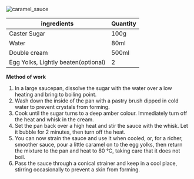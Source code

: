 ![caramel_sauce](resource:assets/images/hot_cold_desserts/caramel_sauce.png)

|ingredients|Quantity|
|-----------|--------|
|Caster Sugar|100g|
|Water|80ml|
|Double cream |500ml|
|Egg Yolks, Lightly beaten(optional)|2|


**Method of work**
1. In a large saucepan, dissolve the sugar with the water over a low heating and bring to boiling point.
2. Wash down the inside of the pan with a pastry brush dipped in cold water to prevent crystals from forming.
3. Cook until the sugar turns to a deep amber colour. Immediately turn off the heat and whisk in the cream.
4. Set the pan back over a high heat and stir the sauce with the whisk. Let it bubble for 2 minutes, then turn off the heat.
5. You can now strain the sauce and use it when cooled, or, for a richer, smoother sauce, pour a little caramel on to the egg yolks, then return the mixture to the pan and heat to 80 °C, taking care that it does not boil.
6. Pass the sauce through a conical strainer and keep in a cool place, stirring occasionally to prevent a skin from forming.